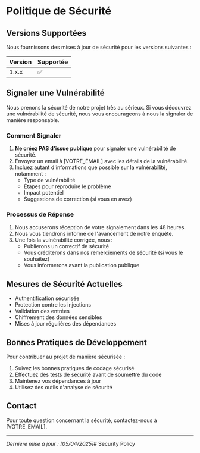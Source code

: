 # Politique de Sécurité

## Versions Supportées

Nous fournissons des mises à jour de sécurité pour les versions suivantes :

| Version | Supportée          |
| ------- | ------------------ |
| 1.x.x   | :white_check_mark: |

## Signaler une Vulnérabilité

Nous prenons la sécurité de notre projet très au sérieux. Si vous découvrez une vulnérabilité de sécurité, nous vous encourageons à nous la signaler de manière responsable.

### Comment Signaler

1. **Ne créez PAS d'issue publique** pour signaler une vulnérabilité de sécurité.
2. Envoyez un email à [VOTRE_EMAIL] avec les détails de la vulnérabilité.
3. Incluez autant d'informations que possible sur la vulnérabilité, notamment :
   - Type de vulnérabilité
   - Étapes pour reproduire le problème
   - Impact potentiel
   - Suggestions de correction (si vous en avez)

### Processus de Réponse

1. Nous accuserons réception de votre signalement dans les 48 heures.
2. Nous vous tiendrons informé de l'avancement de notre enquête.
3. Une fois la vulnérabilité corrigée, nous :
   - Publierons un correctif de sécurité
   - Vous créditerons dans nos remerciements de sécurité (si vous le souhaitez)
   - Vous informerons avant la publication publique

## Mesures de Sécurité Actuelles

- Authentification sécurisée
- Protection contre les injections
- Validation des entrées
- Chiffrement des données sensibles
- Mises à jour régulières des dépendances

## Bonnes Pratiques de Développement

Pour contribuer au projet de manière sécurisée :

1. Suivez les bonnes pratiques de codage sécurisé
2. Effectuez des tests de sécurité avant de soumettre du code
3. Maintenez vos dépendances à jour
4. Utilisez des outils d'analyse de sécurité

## Contact

Pour toute question concernant la sécurité, contactez-nous à [VOTRE_EMAIL].

---

*Dernière mise à jour : [05/04/2025]*# Security Policy
